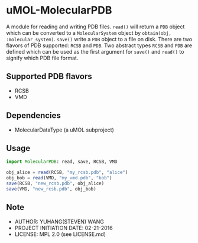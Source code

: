 # uMOL-MolecularPDB
A module for reading and writing PDB files.
``read()`` will return a ``PDB`` object which
can be converted to a ``MolecularSystem`` object
by ``obtain(obj, :molecular_system)``.
``save()`` write a ``PDB`` object to a file on disk.
There are two flavors of PDB supported: ``RCSB`` and ``PDB``.
Two abstract types ``RCSB`` and ``PDB`` are defined
which can be used as the first argument for ``save()``
and ``read()`` to signify which PDB file format.

## Supported PDB flavors
* RCSB
* VMD

## Dependencies
* MolecularDataType (a uMOL subproject)

## Usage
```julia
import MolecularPDB: read, save, RCSB, VMD

obj_alice = read(RCSB, "my_rcsb.pdb", "alice")
obj_bob = read(VMD, "my_vmd.pdb", "bob")
save(RCSB, "new_rcsb.pdb", obj_alice)
save(VMD, "new_rcsb.pdb", obj_bob)

```
## Note
* AUTHOR: YUHANG(STEVEN) WANG
* PROJECT INITIATION DATE: 02-21-2016
* LICENSE: MPL 2.0 (see LICENSE.md)

